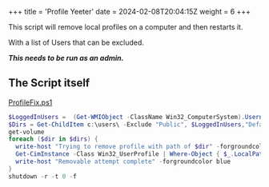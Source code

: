 +++
title = 'Profile Yeeter'
date = 2024-02-08T20:04:15Z
weight = 6
+++

This script will remove local profiles on a computer and then restarts it.  

With a list of Users that can be excluded.  

***This needs to be run as an admin.***

## The Script itself  

[ProfileFix.ps1](../../PowerShell/Scripts/ProfileFix.ps1)  

```powershell
$LoggedInUsers =  (Get-WMIObject -ClassName Win32_ComputerSystem).Username.substring(4) 
$Dirs = Get-ChildItem c:\users\ -Exclude "Public", $LoggedInUsers,"Default" | select -ExpandProperty Name
get-volume
foreach ($dir in $dirs) {
  write-host "Trying to remove profile with path of $dir" -forgroundcolor green
  Get-CimInstance -Class Win32_UserProfile | Where-Object { $_.LocalPath.split('\')[-1] -eq $dir } | Remove-CimInstance
  write-host "Removable attempt complete" -forgroundcolor blue
}
shutdown -r -t 0 -f
```
